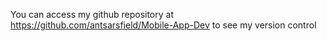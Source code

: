 You can access my github repository at https://github.com/antsarsfield/Mobile-App-Dev to see my version control